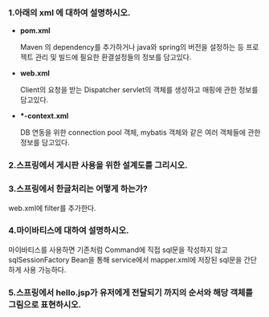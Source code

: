 ### 1.아래의 xml 에 대하여 설명하시오.

- **pom.xml**

  Maven 의 dependency를 추가하거나 java와 spring의 버전을 설정하는 등 프로젝트 관리 및 빌드에 필요한 환결설정들의 정보를 담고있다.

- **web.xml**

  Client의 요청을 받는 Dispatcher servlet의 객체를 생성하고 매핑에 관한 정보를 담고있다.

- **\*-context.xml**

  DB 연동을 위한 connection pool 객체, mybatis 객체와 같은 여러 객체들에 관한 정보를 담고있다.

### 2.스프링에서 게시판 사용을 위한 설계도를 그리시오.

### 3.스프링에서 한글처리는 어떻게 하는가?

web.xml에 filter를 추가한다.

### 4.마이바티스에 대하여 설명하시오.

마이바티스를 사용하면 기존처럼 Command에 직접 sql문을 작성하지 않고 sqlSessionFactory Bean을 통해 service에서 mapper.xml에 저장된 sql문을 간단하게  사용 가능하다.

### 5.스프링에서 hello.jsp가 유저에게 전달되기 까지의 순서와 해당 객체를 그림으로 표현하시오.

